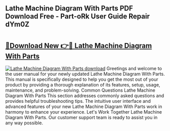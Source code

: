 ## Lathe Machine Diagram With Parts PDF Download Free - Part-oRk User Guide Repair dYm0Z

# <h2><a href="http://dfm8xu.blite.top/?on=Lathe+Machine+Diagram+With+Parts">🔗Download New 👉🔴 Lathe Machine Diagram With Parts</a></h2>

[![Lathe Machine Diagram With Parts download](https://i.imgur.com/lujVjoI.png)](http://dfm8xu.blite.top/?on=Lathe+Machine+Diagram+With+Parts)
Greetings and welcome to the user manual for your newly updated Lathe Machine Diagram With Parts. This manual is specifically designed to help you get the most out of your product by providing a thorough explanation of its features, setup, usage, maintenance, and problem-solving. Common Questions Lathe Machine Diagram With Parts This section addresses commonly asked questions and provides helpful troubleshooting tips. The intuitive user interface and advanced features of your new Lathe Machine Diagram With Parts work in harmony to enhance your experience. Let's Work Together Lathe Machine Diagram With Parts. Our customer support team is ready to assist you in any way possible.
